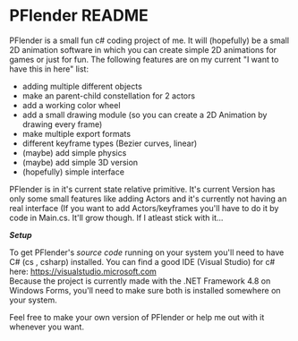 # PFlender README
PFlender is a small fun c# coding project of me.
It will (hopefully) be a small 2D animation software in which you can create simple 2D animations for games or just for fun.
The following features are on my current "I want to have this in here" list:
* adding multiple different objects
* make an parent-child constellation for 2 actors
* add a working color wheel
* add a small drawing module (so you can create a 2D Animation by drawing every frame)
* make multiple export formats
* different keyframe types (Bezier curves, linear)
* (maybe) add simple physics
* (maybe) add simple 3D version
* (hopefully) simple interface

PFlender is in it's current state relative primitive. It's current Version has only some small features like adding Actors and it's currently not having an real interface (If you want to add Actors/keyframes you'll have to do it by code in Main.cs. It'll grow though. If I atleast stick with it...



***Setup***

To get PFlender's *source code* running on your system you'll need to have C# (cs , csharp) installed. You can find a good IDE (Visual Studio) for c# here: https://visualstudio.microsoft.com              
Because the project is currently made with the .NET Framework 4.8 on Windows Forms, you'll need to make sure both is installed somewhere on your system.


Feel free to make your own version of PFlender or help me out with it whenever you want.

